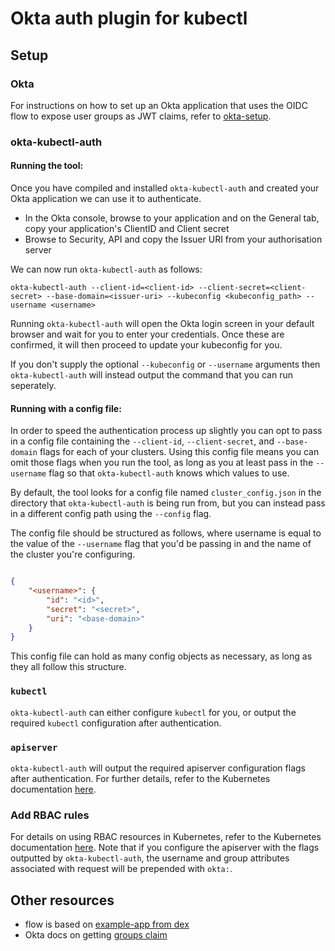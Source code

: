 # Okta auth plugin for kubectl

## Setup

### Okta

For instructions on how to set up an Okta application that uses the OIDC flow to expose user groups as JWT claims, refer to [okta-setup](./docs/okta-setup.md).

### okta-kubectl-auth

#### Running the tool:

Once you have compiled and installed `okta-kubectl-auth` and created your Okta application we can use it to authenticate.

- In the Okta console, browse to your application and on the General tab, copy your application's ClientID and Client secret
- Browse to Security, API and copy the Issuer URI from your authorisation server

We can now run `okta-kubectl-auth` as follows:

```
okta-kubectl-auth --client-id=<client-id> --client-secret=<client-secret> --base-domain=<issuer-uri> --kubeconfig <kubeconfig_path> --username <username>
```

Running `okta-kubectl-auth` will open the Okta login screen in your default browser and wait for you to enter your credentials. Once these are confirmed, it will then proceed to update your kubeconfig for you.

If you don't supply the optional `--kubeconfig` or `--username` arguments then `okta-kubectl-auth` will instead output the command that you can run seperately.

#### Running with a config file:

In order to speed the authentication process up slightly you can opt to pass in a config file containing the `--client-id`, `--client-secret`, and `--base-domain` flags for each of your clusters. Using this config file means you can omit those flags when you run the tool, as long as you at least pass in the `--username` flag so that `okta-kubectl-auth` knows which values to use.

By default, the tool looks for a config file named `cluster_config.json` in the directory that `okta-kubectl-auth` is being run from, but you can instead pass in a different config path using the `--config` flag.

The config file should be structured as follows, where username is equal to the value of the `--username` flag that you'd be passing in and the name of the cluster you're configuring.

```json

{
    "<username>": {
        "id": "<id>",
        "secret": "<secret>",
        "uri": "<base-domain>"
    }
}
```

This config file can hold as many config objects as necessary, as long as they all follow this structure.

### `kubectl`

`okta-kubectl-auth` can either configure `kubectl` for you, or output the required `kubectl` configuration after authentication.

### `apiserver`

`okta-kubectl-auth` will output the required apiserver configuration flags after authentication. For further details, refer to the Kubernetes documentation [here](https://kubernetes.io/docs/admin/authentication/#openid-connect-tokens).

### Add RBAC rules

For details on using RBAC resources in Kubernetes, refer to the Kubernetes documentation [here](https://kubernetes.io/docs/reference/access-authn-authz/rbac/). Note that if you configure the apiserver with the flags outputted by `okta-kubectl-auth`, the username and group attributes associated with request will be prepended with `okta:`.

## Other resources

- flow is based on [example-app from dex](https://github.com/coreos/dex/tree/master/cmd/example-app)
- Okta docs on getting [groups claim](https://developer.okta.com/docs/how-to/creating-token-with-groups-claim)
